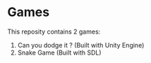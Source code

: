 # Games

This reposity contains 2 games:
  1. Can you dodge it ? (Built with Unity Engine)
  2. Snake Game (Built with SDL)
